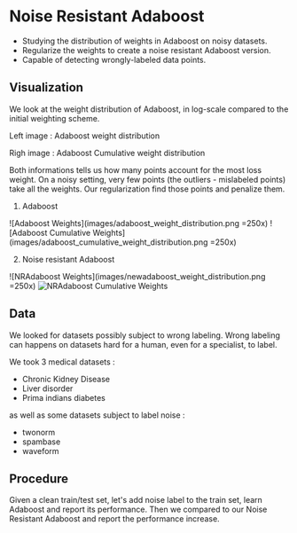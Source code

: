 # Noise Resistant Adaboost

* Studying the distribution of weights in Adaboost on noisy datasets.
* Regularize the weights to create a noise resistant Adaboost version.
* Capable of detecting wrongly-labeled data points.

## Visualization

We look at the weight distribution of Adaboost, in log-scale compared to the initial weighting scheme.

Left image : Adaboost weight distribution

Righ image : Adaboost Cumulative weight distribution

Both informations tells us how many points account for the most loss weight. On a noisy setting, very few points (the outliers - mislabeled points) take all the weights. Our regularization find those points and penalize them.

1. Adaboost

![Adaboost Weights](images/adaboost_weight_distribution.png =250x) ![Adaboost Cumulative Weights](images/adaboost_cumulative_weight_distribution.png =250x)

2. Noise resistant Adaboost

![NRAdaboost Weights](images/newadaboost_weight_distribution.png =250x) ![NRAdaboost Cumulative Weights](images/newadaboost_cumulative_weight_distribution.png=250x)

## Data

We looked for datasets possibly subject to wrong labeling. Wrong labeling can happens on datasets hard for a human, even for a specialist, to label.

We took 3 medical datasets :
* Chronic Kidney Disease
* Liver disorder
* Prima indians diabetes

as well as some datasets subject to label noise :
* twonorm
* spambase
* waveform

## Procedure

Given a clean train/test set, let's add noise label to the train set, learn Adaboost and report its performance. Then we compared to our Noise Resistant Adaboost and report the performance increase.
